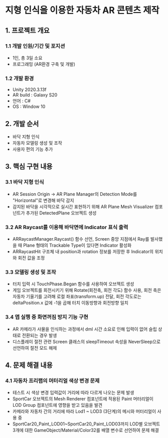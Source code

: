 # 지형 인식을 이용한 자동차 AR 콘텐츠 제작
## 1. 프로젝트 개요
### 1.1 개발 인원/기간 및 포지션
- 1인, 총 3일 소요
- 프로그래밍 (AR환경 구축 및 개발)
### 1.2 개발 환경
- Unity 2020.3.13f
- AR build : Galaxy S20
- 언어 : C#
- OS : Window 10
## 2. 개발 순서
- 바닥 지형 인식
- 자동차 모델링 생성 및 조작
- 사용자 편의 기능 추가
## 3. 핵심 구현 내용
### 3.1 바닥 지형 인식
- AR Session Origin -> AR Plane Manager의 Detection Mode를 "Horizontal"로 변경해 바닥 감지
- 감지된 바닥을 시각적으로 실시간 표현하기 위해 AR Plane Mesh Visualizer 컴포넌트가 추가된 DetectedPlane 오브젝트 생성
### 3.2 AR Raycast를 이용해 바닥면에 Indicator 표식 출력
- ARRaycastManager.Raycast() 함수 선언, Screen 중앙 지점에서 Ray를 발사했을 때 Plane 형태의 Trackable Type이 있다면 Indicator 활성화
- ARRaycastHit 구조체 내 position과 rotation 정보를 저장한 후 Indicator의 위치와 회전 값을 조정 
### 3.3 모델링 생성 및 조작
- 터치 입력 시 TouchPhase.Began 함수를 사용하여 오브젝트 생성
- 게임 오브젝트를 회전시키기 위해 Rotate(회전축, 회전 각도) 함수 사용, 회전 축은 자동차 기울기를 고려해 로컬 좌표(transform.up) 전달, 회전 각도로는 deltaPosition.x 값에 -1을 곱해 터치 이동방향과 회전방향 일치
### 3.4 앱 실행 중 화면꺼짐 방지 기능 구현
- AR 카메라가 사물을 인식하는 과정에서 dml 시간 소요로 인해 입력이 없어 슬립 상태로 전환되는 경우 발생
- 디스플레이 절전 관련 Screen 클래스의 sleepTimeout 속성을 NeverSleep으로 선언하여 절전 모드 해제

## 4. 문제 해결 내용
### 4.1 자동차 프리팹의 머터리얼 색상 변경 문제
- 테스트 시 색상 변경 입력값이 거리에 따라 다르게 나오는 문제 발생  
- SportCar 오브젝트의 Mesh Renderer 컴포넌트에 적용된 Paint 머터리얼이 LOD Group 컴포넌트에 영향을 받고 있음을 발견
- 카메라와 자동차 간의 거리에 따라 Lod1 ~ LOD3 (3단계)의 메시와 머터리얼이 사용 중
-  SportCar20_Paint_LOD01~SportCar20_Paint_LOD03까지 LOD별 오브젝트 3개에 대한 GameObject/Material/Color32를 배열 변수로 선언하여 문제 해결
 
